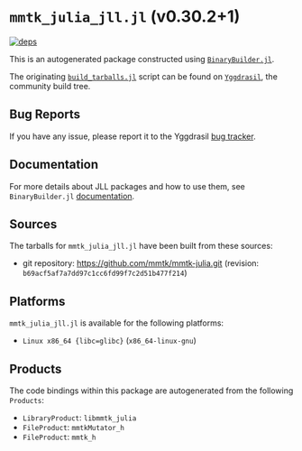 # `mmtk_julia_jll.jl` (v0.30.2+1)

[![deps](https://juliahub.com/docs/mmtk_julia_jll/deps.svg)](https://juliahub.com/ui/Packages/General/mmtk_julia_jll/)

This is an autogenerated package constructed using [`BinaryBuilder.jl`](https://github.com/JuliaPackaging/BinaryBuilder.jl).

The originating [`build_tarballs.jl`](https://github.com/JuliaPackaging/Yggdrasil/blob/5291df0298151b480ad711a159f3f1645b55fc91/M/mmtk_julia/build_tarballs.jl) script can be found on [`Yggdrasil`](https://github.com/JuliaPackaging/Yggdrasil/), the community build tree.

## Bug Reports

If you have any issue, please report it to the Yggdrasil [bug tracker](https://github.com/JuliaPackaging/Yggdrasil/issues).

## Documentation

For more details about JLL packages and how to use them, see `BinaryBuilder.jl` [documentation](https://docs.binarybuilder.org/stable/jll/).

## Sources

The tarballs for `mmtk_julia_jll.jl` have been built from these sources:

* git repository: https://github.com/mmtk/mmtk-julia.git (revision: `b69acf5af7a7dd97c1cc6fd99f7c2d51b477f214`)

## Platforms

`mmtk_julia_jll.jl` is available for the following platforms:

* `Linux x86_64 {libc=glibc}` (`x86_64-linux-gnu`)

## Products

The code bindings within this package are autogenerated from the following `Products`:

* `LibraryProduct`: `libmmtk_julia`
* `FileProduct`: `mmtkMutator_h`
* `FileProduct`: `mmtk_h`
